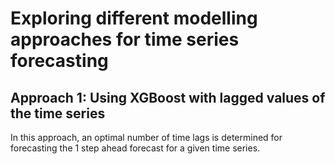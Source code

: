 # Exploring different modelling approaches for time series forecasting

## Approach 1: Using XGBoost with lagged values of the time series

In this approach, an optimal number of time lags is determined for forecasting the 1 step ahead forecast for a given time series.
